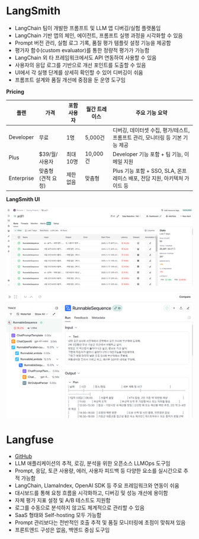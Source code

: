
# LangSmith

- LangChain 팀이 개발한 프롬프트 및 LLM 앱 디버깅/실험 플랫폼임
- LangChain 기반 앱의 체인, 에이전트, 프롬프트 실행 과정을 시각화할 수 있음
- Prompt 버전 관리, 실험 로그 기록, 품질 평가 템플릿 설정 기능을 제공함
- 평가자 함수(custom evaluator)를 통한 정량적 평가가 가능함
- LangChain 외 타 프레임워크에서도 API 연동하여 사용할 수 있음
- 사용자의 응답 로그를 기반으로 개선 포인트를 도출할 수 있음
- UI에서 각 실행 단계를 상세히 확인할 수 있어 디버깅이 쉬움
- 프롬프트 설계와 품질 개선에 중점을 둔 운영 도구임

**Pricing**

| 플랜 | 가격 | 포함 사용자 | 월간 트레이스 | 주요 기능 요약 |
|---|---|---|---|---|
| Developer | 무료 | 1명 | 5,000건 | 디버깅, 데이터셋 수집, 평가/테스트, 프롬프트 관리, 모니터링 등 기본 기능 제공 |
| Plus | $39/월/사용자 | 최대 10명 | 10,000건 | Developer 기능 포함 + 팀 기능, 이메일 지원 |
| Enterprise | 맞춤형 (견적 요청) | 제한 없음 | 맞춤형 | Plus 기능 포함 + SSO, SLA, 온프레미스 배포, 전담 지원, 아키텍처 가이드 등 |


**LangSmith UI**

![alt text](img/langsmith01.png)

![alt text](img/langsmith02.png)


# Langfuse

- [GitHub](https://github.com/langfuse/langfuse)
- LLM 애플리케이션의 추적, 로깅, 분석을 위한 오픈소스 LLMOps 도구임
- Prompt, 응답, 토큰 사용량, 에러, 사용자 피드백 등 다양한 요소를 실시간으로 추적 가능함
- LangChain, LlamaIndex, OpenAI SDK 등 주요 프레임워크와 연동이 쉬움
- 대시보드를 통해 요청 흐름을 시각화하고, 디버깅 및 성능 개선에 용이함
- 자체 평가 지표 설정 및 A/B 테스트도 지원함
- 로그를 수동으로 분석하지 않고도 체계적으로 관리할 수 있음
- SaaS 형태와 Self-hosting 모두 가능함
- Prompt 관리보다는 전반적인 호출 추적 및 품질 모니터링에 초점이 맞춰져 있음
- 프론트엔드 구성은 없음, 백엔드 중심 도구임